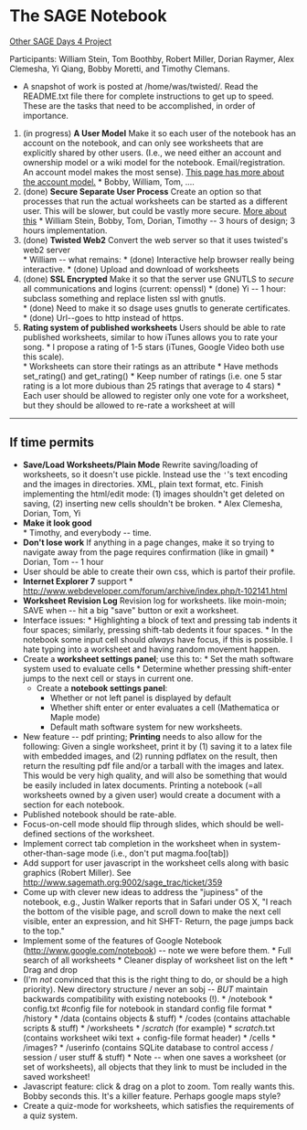 

# The SAGE Notebook

<a href="/days4/projects/">Other SAGE Days 4 Project</a> 

Participants: William Stein, Tom Boothby, Robert Miller, Dorian Raymer, Alex Clemesha, Yi Qiang, Bobby Moretti, and Timothy Clemans. 

* A snapshot of work is posted at /home/was/twisted/.   Read the README.txt file there for complete instructions to get up to speed.  
These are the tasks that need to be accomplished, in order of importance. 

1. (in progress) **A User Model** Make it so each user of the notebook has an account on the notebook, and can only see worksheets that are explicitly shared by other users.   (I.e., we need either an account and ownership model or a wiki model for the notebook.  Email/registration.  An account model makes the most sense). <a href="/days4/projects/account">This page has more about the account model.</a> 
         * Bobby, William, Tom, ....  
1. (done) **Secure Separate User Process** Create an option so that processes that run the actual worksheets can be started as a different user.  This will be slower, but could be vastly more secure.  <a href="/days4/projects/sepuser">More about this</a> 
         * William Stein, Bobby, Tom, Dorian, Timothy -- 3 hours of design; 3 hours implementation. 
1. (done) **Twisted Web2** Convert the web server so that it uses twisted's web2 server  
            * William -- what remains: 
                           * (done) Interactive help browser really being interactive. 
                           * (done) Upload and download of worksheets 
1. (done) **SSL Encrypted** Make it so that the server use GNUTLS to *secure* all communications and logins  (current: openssl) 
         * (done) Yi -- 1 hour: subclass something and replace listen ssl with gnutls.  
         * (done) Need to make it so dsage uses gnutls to generate certificates.  
         * (done) Url--goes to http instead of https. 
1. **Rating system of published worksheets** Users should be able to rate published worksheets, similar to how iTunes allows you to rate your song. 
         * I propose a rating of 1-5 stars (iTunes, Google Video both use this scale).   
         * Worksheets can store their ratings as an attribute 
         * Have methods set_rating() and get_rating() 
         * Keep number of ratings (i.e. one 5 star rating is a lot more dubious than 25 ratings that average to 4 stars) 
         * Each user should be allowed to register only one vote for a worksheet, but they should be allowed to re-rate a worksheet at will 


---

 


## If time permits

* **Save/Load Worksheets/Plain Mode** Rewrite saving/loading of worksheets, so it doesn't use pickle.  Instead use the `'`'s text encoding and the images in directories. XML, plain text format, etc.  Finish implementing the html/edit mode: (1) images shouldn't get deleted on saving, (2) inserting new cells shouldn't be broken. 
            * Alex Clemesha, Dorian, Tom, Yi 
* **Make it look good**  
            * Timothy, and everybody -- time. 
* **Don't lose work** If anything in a page changes, make it so trying to navigate away from the page requires confirmation (like in gmail) 
            * Dorian, Tom -- 1 hour 
* User should be able to create their own css, which is partof their profile. 
* **Internet Explorer 7** support 
      * <a href="http://www.webdeveloper.com/forum/archive/index.php/t-102141.html">http://www.webdeveloper.com/forum/archive/index.php/t-102141.html</a> 
* **Worksheet Revision Log** Revision log for worksheets. like moin-moin; SAVE when -- hit a big "save" button or exit a worksheet. 
* Interface issues: 
      * Highlighting a block of text and pressing tab indents it four spaces; similarly, pressing shift-tab dedents it four spaces. 
      * In the notebook some input cell should *always* have focus, if this is possible.  I hate typing into a worksheet and having random movement happen. 
* Create a **worksheet settings panel**; use this to: 
      * Set the math software system used to evaluate cells 
      * Determine whether pressing shift-enter jumps to the next cell or stays in current one. 
   * Create a **notebook settings panel**: 
      * Whether or not left panel is displayed by default 
      * Whether shift enter or enter evaluates a cell (Mathematica or Maple mode) 
      * Default math software system for new worksheets. 
* New feature -- pdf printing; **Printing** needs to also allow for the following: Given a single worksheet, print it by (1) saving it to a latex file with embedded images, and (2) running pdflatex on the result, then return the resulting pdf file and/or a tarball with the images and latex. This would be very high quality, and will also be something that would be easily included in latex documents.  Printing a notebook (=all worksheets owned by a given user) would create a document with a section for each notebook. 
* Published notebook should be rate-able.  
* Focus-on-cell mode should flip through slides, which should be well-defined sections of the worksheet. 
* Implement correct tab completion in the worksheet when in system-other-than-sage mode (i.e., don't put magma.foo[tab]) 
* Add support for user javascript in the worksheet cells along with basic graphics (Robert Miller). See <a href="http://www.sagemath.org:9002/sage_trac/ticket/359">http://www.sagemath.org:9002/sage_trac/ticket/359</a> 
* Come up with clever new ideas to address the "jupiness" of the notebook, e.g., Justin Walker reports that in Safari under OS X, "I reach the bottom of the visible page, and scroll down to make the next cell visible, enter an expression, and hit SHFT- Return, the page jumps back to the top." 
* Implement some of the features of Google Notebook (<a href="http://www.google.com/notebook">http://www.google.com/notebook</a>)  -- note we were before them. 
         * Full search of all worksheets 
         * Cleaner display of worksheet list on the left 
         * Drag and drop 
* (I'm *not* convinced that this is the right thing to do, or should be a high priority).  New directory structure / never an sobj -- *BUT* maintain backwards compatibility with existing notebooks (!). 
      * /notebook 
         * config.txt #config file for notebook in standard config file format 
         * /history 
         * /data (contains objects & stuff) 
         * /codes (contains attachable scripts & stuff) 
         * /worksheets 
            * /_scratch_ (for example) 
               * _scratch_.txt (contains worksheet wiki text + config-file format header) 
               * /cells 
               * /images? 
         * /userinfo (contains SQLite database to control access / session / user stuff & stuff) 
      * Note -- when one saves a worksheet (or set of worksheets), all objects that they link to must be included in the saved worksheet! 
* Javascript feature: click & drag on a plot to zoom.  Tom really wants this. Bobby seconds this. It's a killer feature. Perhaps google maps style? 
* Create a quiz-mode for worksheets, which satisfies the requirements of a quiz system. 